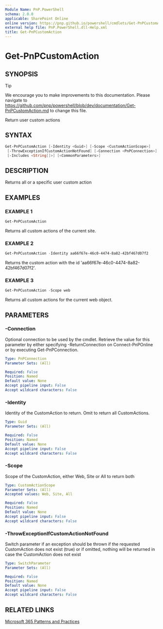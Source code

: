 ```yaml
---
Module Name: PnP.PowerShell
schema: 2.0.0
applicable: SharePoint Online
online version: https://pnp.github.io/powershell/cmdlets/Get-PnPCustomAction.html
external help file: PnP.PowerShell.dll-Help.xml
title: Get-PnPCustomAction
---
```

  
# Get-PnPCustomAction

## SYNOPSIS

> [!TIP]
> We encourage you to make improvements to this documentation. Please navigate to https://github.com/pnp/powershell/blob/dev/documentation/Get-PnPCustomAction.md to change this file.

Return user custom actions

## SYNTAX

```powershell
Get-PnPCustomAction [-Identity <Guid>] [-Scope <CustomActionScope>]
 [-ThrowExceptionIfCustomActionNotFound] [-Connection <PnPConnection>]
 [-Includes <String[]>] [<CommonParameters>]
```

## DESCRIPTION
Returns all or a specific user custom action

## EXAMPLES

### EXAMPLE 1
```powershell
Get-PnPCustomAction
```

Returns all custom actions of the current site.

### EXAMPLE 2
```powershell
Get-PnPCustomAction -Identity aa66f67e-46c0-4474-8a82-42bf467d07f2
```

Returns the custom action with the id 'aa66f67e-46c0-4474-8a82-42bf467d07f2'.

### EXAMPLE 3
```powershell
Get-PnPCustomAction -Scope web
```

Returns all custom actions for the current web object.

## PARAMETERS

### -Connection
Optional connection to be used by the cmdlet. Retrieve the value for this parameter by either specifying -ReturnConnection on Connect-PnPOnline or by executing Get-PnPConnection.

```yaml
Type: PnPConnection
Parameter Sets: (All)

Required: False
Position: Named
Default value: None
Accept pipeline input: False
Accept wildcard characters: False
```

### -Identity
Identity of the CustomAction to return. Omit to return all CustomActions.

```yaml
Type: Guid
Parameter Sets: (All)

Required: False
Position: Named
Default value: None
Accept pipeline input: False
Accept wildcard characters: False
```

### -Scope
Scope of the CustomAction, either Web, Site or All to return both

```yaml
Type: CustomActionScope
Parameter Sets: (All)
Accepted values: Web, Site, All

Required: False
Position: Named
Default value: None
Accept pipeline input: False
Accept wildcard characters: False
```

### -ThrowExceptionIfCustomActionNotFound
Switch parameter if an exception should be thrown if the requested CustomAction does not exist (true) or if omitted, nothing will be returned in case the CustomAction does not exist

```yaml
Type: SwitchParameter
Parameter Sets: (All)

Required: False
Position: Named
Default value: None
Accept pipeline input: False
Accept wildcard characters: False
```



## RELATED LINKS

[Microsoft 365 Patterns and Practices](https://aka.ms/m365pnp)


